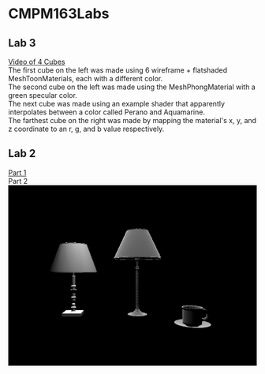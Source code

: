 # CMPM163Labs  
## Lab 3  
[Video of 4 Cubes](https://drive.google.com/open?id=1glBU7U0A-sg660rtpf8CkN4yMhhIApfE)  
The first cube on the left was made using 6 wireframe + flatshaded MeshToonMaterials, each with a different color.  
The second cube on the left was made using the MeshPhongMaterial with a green specular color.  
The next cube was made using an example shader that apparently interpolates between a color called Perano and Aquamarine.  
The farthest cube on the right was made by mapping the material's x, y, and z coordinate to an r, g, and b value respectively.

## Lab 2  
[Part 1](https://drive.google.com/open?id=1H8sRQeu4GFrrTNECBo6yhnfCkGMqBlyU)  
Part 2  
![Part 2](/lab-2/img/lab-2-part-2-screenshot.png)  
